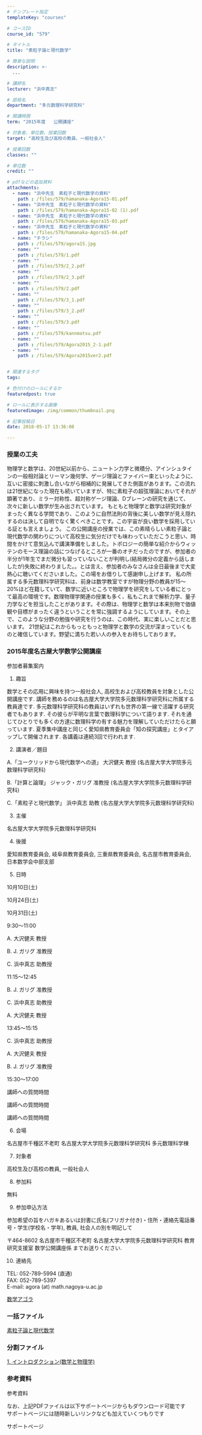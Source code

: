 ```yaml
---
# テンプレート指定
templateKey: "courses"

# コースID
course_id: "579"

# タイトル
title: "素粒子論と現代数学"

# 簡単な説明
description: >-
  ...

# 講師名
lecturer: "浜中真志"

# 部局名
department: "多元数理科学研究科"

# 開講時限
term: "2015年度	公開講座"

# 対象者、単位数、授業回数
target: "高校生及び高校の教員、一般社会人"

# 授業回数
classes: ""

# 単位数
credit: ""

# pdfなどの追加資料
attachments: 
  - name: "浜中先生　素粒子と現代数学の資料" 
    path : /files/579/hamanaka-Agora15-01.pdf
  - name: "浜中先生　素粒子と現代数学の資料" 
    path : /files/579/hamanaka-Agora15-02 (1).pdf
  - name: "浜中先生　素粒子と現代数学の資料" 
    path : /files/579/hamanaka-Agora15-03.pdf
  - name: "浜中先生　素粒子と現代数学の資料" 
    path : /files/579/hamanaka-Agora15-04.pdf
  - name: "チラシ" 
    path : /files/579/agora15.jpg
  - name: "" 
    path : /files/579/1.pdf
  - name: "" 
    path : /files/579/2_2.pdf
  - name: "" 
    path : /files/579/2_3.pdf
  - name: "" 
    path : /files/579/2.pdf
  - name: "" 
    path : /files/579/3_1.pdf
  - name: "" 
    path : /files/579/3_2.pdf
  - name: "" 
    path : /files/579/3.pdf
  - name: "" 
    path : /files/579/kannmatsu.pdf
  - name: "" 
    path : /files/579/Agora2015_2-1.pdf
  - name: "" 
    path : /files/579/Agora2015ver2.pdf


# 関連するタグ
tags:

# 色付けのロールにするか
featuredpost: true

# ロールに表示する画像
featuredimage: /img/common/thumbnail.png

# 記事投稿日
date: 2018-05-17 13:36:08

---
```


  
### 授業の工夫  
物理学と数学は、20世紀以前から、ニュートン力学と微積分、アインシュタインの一般相対論とリーマン幾何学、ゲージ理論とファイバー束といったように、互いに密接に刺激し合いながら相補的に発展してきた側面があります。この流れは21世紀になった現在も続いていますが、特に素粒子の超弦理論においてそれが顕著であり、ミラー対称性、超対称ゲージ理論、Dブレーンの研究を通じて、次々に新しい数学が生み出されています。 もともと物理学と数学は研究対象がまったく異なる学問であり、このように自然法則の背後に美しい数学が見え隠れするのは決して自明でなく驚くべきことです。この宇宙が良い数学を採用している証とも言えましょう。 この公開講座の授業では、この素晴らしい素粒子論と現代数学の関わりについて高校生に気分だけでも味わっていただこうと思い、時間をかけて意気込んで講演準備をしました。トポロジーの簡単な紹介からウィッテンのモース理論の話につなげるところが一番のオチだったのですが、参加者の半分が1年生でまだ微分も習っていないことが判明し(結局微分の定義から話しましたが)失敗に終わりました。。とは言え、参加者のみなさんは全日最後まで大変熱心に聴いてくださいました。この場をお借りして感謝申し上げます。 私の所属する多元数理科学研究科は、前身は数学教室ですが物理分野の教員が15～20%ほど在籍していて、数学に近いところで物理学を研究をしている者にとって最高の環境です。数理物理学関連の授業も多く、私もこれまで解析力学、量子力学などを担当したことがあります。その際は、物理学と数学は本来別物で価値観や目標がまったく違うということを常に強調するようにしています。その上で、このような分野の勉強や研究を行うのは、この時代、実に楽しいことだと思います。 21世紀はこれからもっともっと物理学と数学の交流が深まっていくものと確信しています。野望に満ちた若い人の参入をお待ちしております。

### 2015年度名古屋大学数学公開講座

参加者募集案内 

1. 趣旨

数学とその応用に興味を持つ一般社会人, 高校生および高校教員を対象とした公開講座です. 講師を務めるのは名古屋大学大学院多元数理科学研究科に所属する教員達です. 多元数理科学研究科の教員はいずれも世界の第一線で活躍する研究者でもあります. その彼らが平明な言葉で数理科学について語ります. それを通じてひとりでも多くの方達に数理科学の有する魅力を理解していただけたらと願っています. 夏季集中講座と同じく愛知県教育委員会「知の探究講座」とタイアップして開催されます. 各講義は連続3回で行われます.

2. 講演者／題目

A.「ユークリッドから現代数学への道」 大沢健夫 教授 (名古屋大学大学院多元数理科学研究科)

B.「計算と論理」 ジャック・ガリグ 准教授 (名古屋大学大学院多元数理科学研究科)

C.「素粒子と現代数学」 浜中真志 助教 (名古屋大学大学院多元数理科学研究科)

3. 主催

名古屋大学大学院多元数理科学研究科

4. 後援

愛知県教育委員会, 岐阜県教育委員会, 三重県教育委員会, 名古屋市教育委員会, 日本数学会中部支部

5. 日時



10月10日(土)

10月24日(土)

10月31日(土)

9:30～11:00

A. 大沢健夫 教授

B. J. ガリグ 准教授

C. 浜中真志 助教授

11:15～12:45

B. J. ガリグ 准教授

C. 浜中真志 助教授

A. 大沢健夫 教授

13:45～15:15

C. 浜中真志 助教授

A. 大沢健夫 教授

B. J. ガリグ 准教授

15:30～17:00

講師への質問時間

講師への質問時間

講師への質問時間

6. 会場

名古屋市千種区不老町 名古屋大学大学院多元数理科学研究科 多元数理科学棟

7. 対象者

高校生及び高校の教員, 一般社会人

8. 参加料

無料

9. 参加申込方法

参加希望の旨をハガキあるいは封書に氏名(フリガナ付き)・住所・連絡先電話番号・学生(学校名・学年), 教員, 社会人の別を明記して 

〒464-8602 名古屋市千種区不老町 名古屋大学大学院多元数理科学研究科 教育研究支援室 数学公開講座係 までお送りください. 

10. 連絡先

TEL: 052-789-5994 (直通)  
FAX: 052-789-5397  
E-mail: agora (at) math.nagoya-u.ac.jp  



[数学アゴラ](/files/579/agora15.jpg) 

  
### 一括ファイル  

[素粒子論と現代数学](/files/579/Agora2015ver2.pdf) 
### 分割ファイル  

[1. イントロダクション(数学と物理学)](/files/579/1.pdf) 
### 参考資料  
参考資料 

なお、上記PDFファイルは以下サポートページからもダウンロード可能です  
サポートページには随時新しいリンクなども加えていくつもりです  
  
サポートページ


